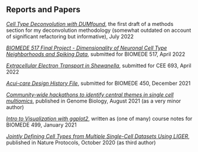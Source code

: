 ## Reports and Papers

*[Cell Type Deconvolution with DUMfound](files/deconv.html)*, the first draft of a methods section for my deconvolution methodology (somewhat outdated on account of significant refactoring but informative), July 2022

*[BIOMEDE 517 Final Project - Dimensionality of Neuronal Cell Type Neighborhoods and Spiking Data](files/517_final_report.pdf)*, submitted for BIOMEDE 517, April 2022

*[Extracellular Electron Transport in Shewanella](files/cee_paper.pdf)*, submitted for CEE 693, April 2022

*[Acui-care Design History File](files/DHF.pdf)*, submitted for BIOMEDE 450, December 2021

*[Community-wide hackathons to identify central themes in single cell multiomics](https://genomebiology.biomedcentral.com/articles/10.1186/s13059-021-02433-9)*, published in Genome Biology, August 2021 (as a very minor author)

*[Intro to Visualization with ggplot2](files/ggplot.html)*, written as (one of many) course notes for BIOMEDE 499, January 2021

*[Jointly Defining Cell Types from Multiple Single-Cell Datasets Using LIGER](https://www.nature.com/articles/s41596-020-0391-8)*, published in Nature Protocols, October 2020 (as third author)
